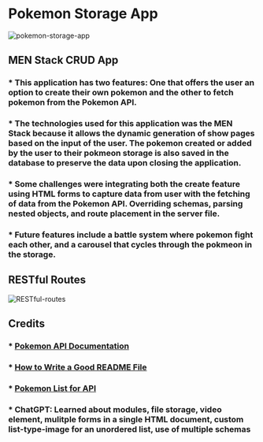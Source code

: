 # Pokemon Storage App
![pokemon-storage-app](https://github.com/chrisjimenez10/pokemon-storage-app/assets/151977901/76aa6cbe-dec4-4e5e-aca6-a5cb17665625)
## MEN Stack CRUD App
### * This application has two features: One that offers the user an option to create their own pokemon and the other to fetch pokemon from the Pokemon API. 
### * The technologies used for this application was the MEN Stack because it allows the dynamic generation of show pages based on the input of the user. The pokemon created or added by the user to their pokmeon storage is also saved in the database to preserve the data upon closing the application.
### * Some challenges were integrating both the create feature using HTML forms to capture data from user with the fetching of data from the Pokemon API. Overriding schemas, parsing nested objects, and route placement in the server file.
### * Future features include a battle system where pokemon fight each other, and a carousel that cycles through the pokmeon in the storage.
## RESTful Routes
![RESTful-routes](https://github.com/chrisjimenez10/pokemon-storage-app/assets/151977901/ebe56267-9933-4ac0-ac0e-dbc698e29a6e)
## Credits
### * [Pokemon API Documentation](https://pokeapi.co/docs/v2)
### * [How to Write a Good README File](https://www.freecodecamp.org/news/how-to-write-a-good-readme-file/)
### * [Pokemon List for API](https://bulbapedia.bulbagarden.net/wiki/List_of_Pok%C3%A9mon_by_National_Pok%C3%A9dex_number#List_of_Pok%C3%A9mon_by_National_Pok%C3%A9dex_number)
### * ChatGPT: Learned about modules, file storage, video element, mulitple forms in a single HTML document, custom list-type-image for an unordered list, use of multiple schemas